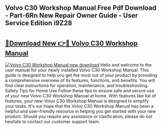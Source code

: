 ## Volvo C30 Workshop Manual Free Pdf Download - Part-6Rn New Repair Owner Guide - User Service Edition i9Z28

# <h2><a href="http://bc72725.oget.top/?id=Volvo+C30+Workshop+Manual">🔗Download New 👉🔴 Volvo C30 Workshop Manual</a></h2>

[![Volvo C30 Workshop Manual new download](https://i.imgur.com/5g1atiW.png)](http://bc72725.oget.top/?id=Volvo+C30+Workshop+Manual)
Hello and welcome to the user manual for your newly installed Volvo C30 Workshop Manual. This guide is designed to help you get the most out of your product by providing a comprehensive overview of its features, functions, and benefits. You will find clear instructions for operation, maintenance, and troubleshooting. Safety Tips for Home Use Follow these tips to ensure safe and secure use of your new Volvo C30 Workshop Manual at home. With features like list of features, your new Volvo C30 Workshop Manual is designed to simplify your tasks. It's our hope that the Volvo C30 Workshop Manual has been a helpful and user-friendly resource in helping you get started with your new product. Should you require any assistance or clarification, please do not hesitate to contact our customer support team.
